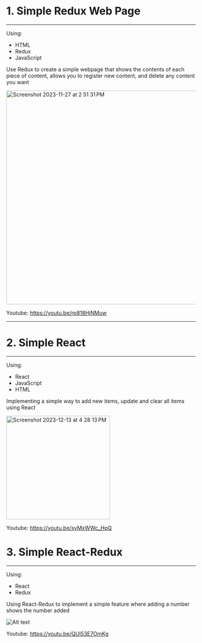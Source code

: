 # 1. Simple Redux Web Page

---

Using:

- HTML
- Redux
- JavaScript

Use Redux to create a simple webpage that shows the contents of each piece of content, allows you to register new content, and delete any content you want

<img width="570" alt="Screenshot 2023-11-27 at 2 51 31 PM" src="https://github.com/qkr7391/ReactRedux/assets/63420534/770808c2-6183-4894-b2de-3995deeb53a8">

Youtube: https://youtu.be/rp818HjNMuw

---

# 2. Simple React

---

Using:

- React
- JavaScript
- HTML

Implementing a simple way to add new items, update and clear all items using React

<img width="276" alt="Screenshot 2023-12-13 at 4 28 13 PM" src="https://github.com/qkr7391/ReactRedux/assets/63420534/0c93d92c-690c-469f-b7e4-2c6a3a859724">

Youtube: https://youtu.be/syMxWWc_HpQ

# 3. Simple React-Redux

---

Using:

- React
- Redux

Using React-Redux to implement a simple feature where adding a number shows the number added

![Alt text](<Screenshot 2023-12-23 at 11.46.57 AM.png>)

Youtube: https://youtu.be/QUI53E7OmKg
